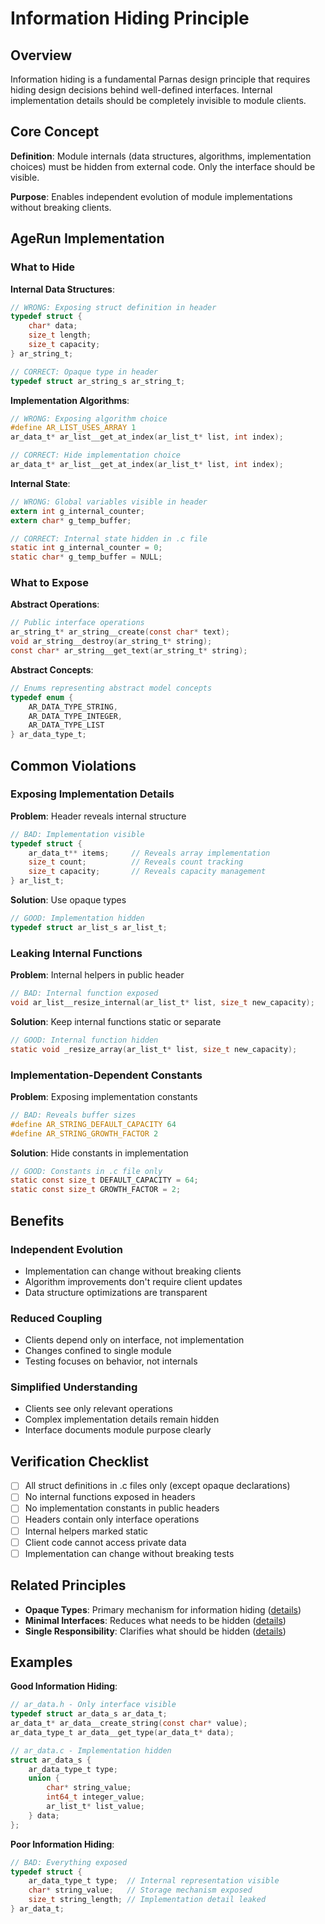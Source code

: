 # Information Hiding Principle

## Overview

Information hiding is a fundamental Parnas design principle that requires hiding design decisions behind well-defined interfaces. Internal implementation details should be completely invisible to module clients.

## Core Concept

**Definition**: Module internals (data structures, algorithms, implementation choices) must be hidden from external code. Only the interface should be visible.

**Purpose**: Enables independent evolution of module implementations without breaking clients.

## AgeRun Implementation

### What to Hide

**Internal Data Structures**:
```c
// WRONG: Exposing struct definition in header
typedef struct {
    char* data;
    size_t length;
    size_t capacity;
} ar_string_t;

// CORRECT: Opaque type in header
typedef struct ar_string_s ar_string_t;
```

**Implementation Algorithms**:
```c
// WRONG: Exposing algorithm choice
#define AR_LIST_USES_ARRAY 1
ar_data_t* ar_list__get_at_index(ar_list_t* list, int index);

// CORRECT: Hide implementation choice
ar_data_t* ar_list__get_at_index(ar_list_t* list, int index);
```

**Internal State**:
```c
// WRONG: Global variables visible in header
extern int g_internal_counter;
extern char* g_temp_buffer;

// CORRECT: Internal state hidden in .c file
static int g_internal_counter = 0;
static char* g_temp_buffer = NULL;
```

### What to Expose

**Abstract Operations**:
```c
// Public interface operations
ar_string_t* ar_string__create(const char* text);
void ar_string__destroy(ar_string_t* string);
const char* ar_string__get_text(ar_string_t* string);
```

**Abstract Concepts**:
```c
// Enums representing abstract model concepts
typedef enum {
    AR_DATA_TYPE_STRING,
    AR_DATA_TYPE_INTEGER,
    AR_DATA_TYPE_LIST
} ar_data_type_t;
```

## Common Violations

### Exposing Implementation Details

**Problem**: Header reveals internal structure
```c
// BAD: Implementation visible
typedef struct {
    ar_data_t** items;     // Reveals array implementation
    size_t count;          // Reveals count tracking
    size_t capacity;       // Reveals capacity management
} ar_list_t;
```

**Solution**: Use opaque types
```c
// GOOD: Implementation hidden
typedef struct ar_list_s ar_list_t;
```

### Leaking Internal Functions

**Problem**: Internal helpers in public header
```c
// BAD: Internal function exposed
void ar_list__resize_internal(ar_list_t* list, size_t new_capacity);
```

**Solution**: Keep internal functions static or separate
```c
// GOOD: Internal function hidden
static void _resize_array(ar_list_t* list, size_t new_capacity);
```

### Implementation-Dependent Constants

**Problem**: Exposing implementation constants
```c
// BAD: Reveals buffer sizes
#define AR_STRING_DEFAULT_CAPACITY 64
#define AR_STRING_GROWTH_FACTOR 2
```

**Solution**: Hide constants in implementation
```c
// GOOD: Constants in .c file only
static const size_t DEFAULT_CAPACITY = 64;
static const size_t GROWTH_FACTOR = 2;
```

## Benefits

### Independent Evolution
- Implementation can change without breaking clients
- Algorithm improvements don't require client updates
- Data structure optimizations are transparent

### Reduced Coupling
- Clients depend only on interface, not implementation
- Changes confined to single module
- Testing focuses on behavior, not internals

### Simplified Understanding
- Clients see only relevant operations
- Complex implementation details remain hidden
- Interface documents module purpose clearly

## Verification Checklist

- [ ] All struct definitions in .c files only (except opaque declarations)
- [ ] No internal functions exposed in headers
- [ ] No implementation constants in public headers  
- [ ] Headers contain only interface operations
- [ ] Internal helpers marked static
- [ ] Client code cannot access private data
- [ ] Implementation can change without breaking tests

## Related Principles

- **Opaque Types**: Primary mechanism for information hiding ([details](opaque-types-principle.md))
- **Minimal Interfaces**: Reduces what needs to be hidden ([details](minimal-interfaces-principle.md))
- **Single Responsibility**: Clarifies what should be hidden ([details](single-responsibility-principle.md))

## Examples

**Good Information Hiding**:
```c
// ar_data.h - Only interface visible
typedef struct ar_data_s ar_data_t;
ar_data_t* ar_data__create_string(const char* value);
ar_data_type_t ar_data__get_type(ar_data_t* data);

// ar_data.c - Implementation hidden
struct ar_data_s {
    ar_data_type_t type;
    union {
        char* string_value;
        int64_t integer_value;
        ar_list_t* list_value;
    } data;
};
```

**Poor Information Hiding**:
```c
// BAD: Everything exposed
typedef struct {
    ar_data_type_t type;  // Internal representation visible
    char* string_value;   // Storage mechanism exposed
    size_t string_length; // Implementation detail leaked
} ar_data_t;
```